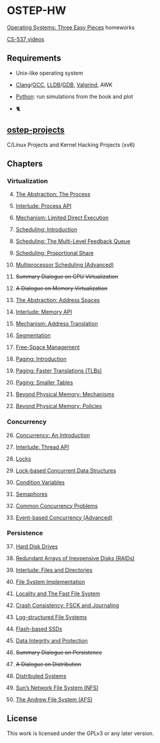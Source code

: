 # OSTEP-HW

[Operating Systems: Three Easy Pieces](http://pages.cs.wisc.edu/~remzi/OSTEP) homeworks

[CS-537 videos](http://pages.cs.wisc.edu/~remzi/Classes/537/Spring2018/Discussion/videos.html)

## Requirements

- Unix-like operating system

- [Clang](https://clang.llvm.org/)/[GCC](https://gcc.gnu.org/), [LLDB](https://lldb.llvm.org/)/[GDB](https://www.gnu.org/software/gdb/), [Valgrind](http://valgrind.org/), AWK

- [Python](https://www.python.org): run simulations from the book and plot

- 🐈

## [ostep-projects](./projects)

C/Linux Projects and Kernel Hacking Projects (xv6)

## Chapters

### Virtualization

4. [The Abstraction: The Process](./4)

5. [Interlude: Process API](./5)

6. [Mechanism: Limited Direct Execution](./6)

7. [Scheduling: Introduction](./7)

8. [Scheduling: The Multi-Level Feedback Queue](./8)

9. [Scheduling: Proportional Share](./9)

10. [Multiprocessor Scheduling (Advanced)](./10)

11. ~~Summary Dialogue on CPU Virtualization~~

12. ~~A Dialogue on Memory Virtualization~~

13. [The Abstraction: Address Spaces](./13)

14. [Interlude: Memory API](./14)

15. [Mechanism: Address Translation](./15)

16. [Segmentation](./16)

17. [Free-Space Management](./17)

18. [Paging: Introduction](./18)

19. [Paging: Faster Translations (TLBs)](./19)

20. [Paging: Smaller Tables](./20)

21. [Beyond Physical Memory: Mechanisms](./21)

22. [Beyond Physical Memory: Policies](./22)

### Concurrency

26. [Concurrency: An Introduction](./26)

27. [Interlude: Thread API](./27)

28. [Locks](./28)

29. [Lock-based Concurrent Data Structures](./29)

30. [Condition Variables](./30)

31. [Semaphores](./31)

32. [Common Concurrency Problems](./32)

33. [Event-based Concurrency (Advanced)](./33)

### Persistence

37. [Hard Disk Drives](./37)

38. [Redundant Arrays of Inexpensive Disks (RAIDs)](./38)

39. [Interlude: Files and Directories](./39)

40. [File System Implementation](./40)

41. [Locality and The Fast File System](./41)

42. [Crash Consistency: FSCK and Journaling](./42)

43. [Log-structured File Systems](./43)

44. [Flash-based SSDs](./44)

45. [Data Integrity and Protection](./45)

46. ~~Summary Dialogue on Persistence~~

47. ~~A Dialogue on Distribution~~

48. [Distributed Systems](./48)

49. [Sun’s Network File System (NFS)](./49)

50. [The Andrew File System (AFS)](./50)

## License

This work is licensed under the GPLv3 or any later version.
